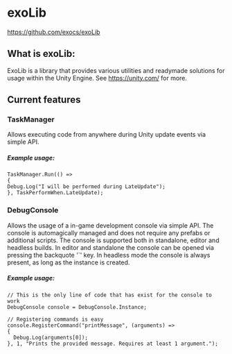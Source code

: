 # exoLib
https://github.com/exocs/exoLib

## What is exoLib:
ExoLib is a library that provides various utilities and readymade solutions for usage within the Unity Engine. See https://unity.com/ for more.

## Current features
### TaskManager
Allows executing code from anywhere during Unity update events via simple API.
##### Example usage:
```
TaskManager.Run(() =>
{
Debug.Log("I will be performed during LateUpdate");
}, TaskPerformWhen.LateUpdate);
```

### DebugConsole
Allows the usage of a in-game development console via simple API. The console is automagically managed and does not require any prefabs or additional scripts.
The console is supported both in standalone, editor and headless builds.
In editor and standalone the console can be opened via pressing the backquote '`' key. In headless mode the console is always present, as long as the instance is created.

##### Example usage:
```
// This is the only line of code that has exist for the console to work
DebugConsole console = DebugConsole.Instance;

// Registering commands is easy
console.RegisterCommand("printMessage", (arguments) =>
{
  Debug.Log(arguments[0]);
}, 1, "Prints the provided message. Requires at least 1 argument.");
```
